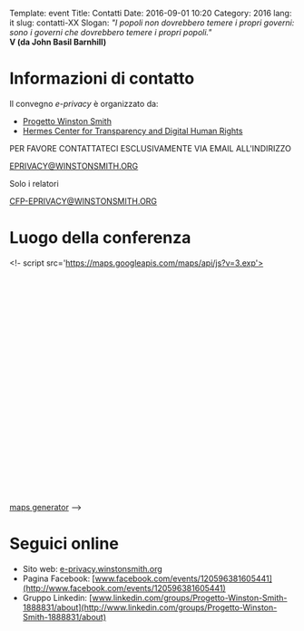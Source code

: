 Template: event
Title: Contatti
Date: 2016-09-01 10:20
Category: 2016
lang: it
slug: contatti-XX
Slogan: <i>"I popoli non dovrebbero temere i propri governi: sono i governi che dovrebbero temere i propri popoli."</i><br/><b>V (da John Basil Barnhill)</b>

# Informazioni di contatto

Il convegno *e-privacy* è organizzato da:

- [Progetto Winston Smith](http://pws.winstonsmith.org)
- [Hermes Center for Transparency and Digital Human Rights](http://logioshermes.org)

PER FAVORE CONTATTATECI ESCLUSIVAMENTE VIA EMAIL ALL'INDIRIZZO

[EPRIVACY@WINSTONSMITH.ORG](mailto:eprivacy@winstonsmith.org)

Solo i relatori

[CFP-EPRIVACY@WINSTONSMITH.ORG](mailto:cfp-eprivacy@winstonsmith.org)

# Luogo della conferenza

<!- script src='https://maps.googleapis.com/maps/api/js?v=3.exp'></script><div style='overflow:hidden;height:400px;width:520px;'><div id='gmap_canvas' style='height:400px;width:520px;'></div><style>#gmap_canvas img{max-width:none!important;background:none!important}</style></div> <a href='http://maps-generator.com/it'>maps generator</a> <script type='text/javascript' src='https://embedmaps.com/google-maps-authorization/script.js?id=da1559695906f950e64b13dce3edce4c80f33d36'></script><script type='text/javascript'>function init_map(){var myOptions = {zoom:14,center:new google.maps.LatLng(43.7228386,10.401688799999988),mapTypeId: google.maps.MapTypeId.ROADMAP};map = new google.maps.Map(document.getElementById('gmap_canvas'), myOptions);marker = new google.maps.Marker({map: map,position: new google.maps.LatLng(43.7228386,10.401688799999988)});infowindow = new google.maps.InfoWindow({content:'<strong>e-privacy 2016</strong><br>Polo didattico Piagge Università degli Studi di Pisa<br>56100 Pisa<br>'});google.maps.event.addListener(marker, 'click', function(){infowindow.open(map,marker);});infowindow.open(map,marker);}google.maps.event.addDomListener(window, 'load', init_map);</script> -->



# Seguici online

- Sito web: [e-privacy.winstonsmith.org](http://e-privacy.winstonsmith.org)
- Pagina Facebook: [www.facebook.com/events/120596381605441](http://www.facebook.com/events/120596381605441)
- Gruppo Linkedin: [www.linkedin.com/groups/Progetto-Winston-Smith-1888831/about](http://www.linkedin.com/groups/Progetto-Winston-Smith-1888831/about)

